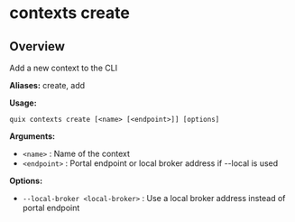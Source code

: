 # contexts create

## Overview

Add a new context to the CLI

**Aliases:** create, add

**Usage:**

```
quix contexts create [<name> [<endpoint>]] [options]
```

**Arguments:**

- `<name>` : Name of the context
- `<endpoint>` : Portal endpoint or local broker address if --local is used

**Options:**

- `--local-broker <local-broker>` : Use a local broker address instead of portal endpoint

